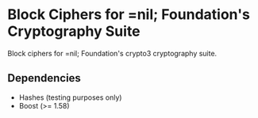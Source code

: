 # Block Ciphers for =nil; Foundation's Cryptography Suite

Block ciphers for =nil; Foundation's crypto3 cryptography suite.

## Dependencies

* Hashes (testing purposes only)
* Boost (>= 1.58)
